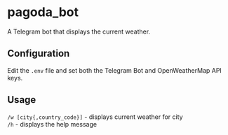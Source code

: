 pagoda_bot
====

A Telegram bot that displays the current weather.  

Configuration  
---
Edit the `.env` file and set both the Telegram Bot and OpenWeatherMap API keys.  
  
Usage
---
`/w [city{,country_code}]` - displays current weather for city  
`/h` - displays the help message  
